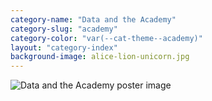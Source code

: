 ```yaml
---
category-name: "Data and the Academy"
category-slug: "academy"
category-color: "var(--cat-theme--academy)"
layout: "category-index"
background-image: alice-lion-unicorn.jpg
---
```


![Data and the Academy poster image](/assets/DLPposter2.png)
